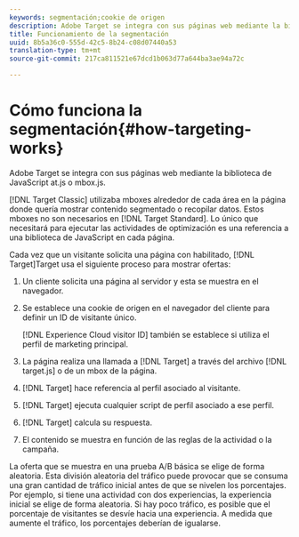```yaml
---
keywords: segmentación;cookie de origen
description: Adobe Target se integra con sus páginas web mediante la biblioteca de JavaScript at.js o mbox.js.
title: Funcionamiento de la segmentación
uuid: 8b5a36c0-555d-42c5-8b24-c08d07440a53
translation-type: tm+mt
source-git-commit: 217ca811521e67dcd1b063d77a644ba3ae94a72c

---
```



# Cómo funciona la segmentación{#how-targeting-works}

Adobe Target se integra con sus páginas web mediante la biblioteca de JavaScript at.js o mbox.js.

[!DNL Target Classic] utilizaba mboxes alrededor de cada área en la página donde quería mostrar contenido segmentado o recopilar datos. Estos mboxes no son necesarios en [!DNL Target Standard]. Lo único que necesitará para ejecutar las actividades de optimización es una referencia a una biblioteca de JavaScript en cada página.

Cada vez que un visitante solicita una página con habilitado, [!DNL Target]Target usa el siguiente proceso para mostrar ofertas:

1. Un cliente solicita una página al servidor y esta se muestra en el navegador.
1. Se establece una cookie de origen en el navegador del cliente para definir un ID de visitante único.

   [!DNL Experience Cloud visitor ID] también se establece si utiliza el perfil de marketing principal.

1. La página realiza una llamada a [!DNL Target] a través del archivo [!DNL target.js] o de un mbox de la página.
1. [!DNL Target] hace referencia al perfil asociado al visitante.
1. [!DNL Target] ejecuta cualquier script de perfil asociado a ese perfil.
1. [!DNL Target] calcula su respuesta.
1. El contenido se muestra en función de las reglas de la actividad o la campaña.

La oferta que se muestra en una prueba A/B básica se elige de forma aleatoria. Esta división aleatoria del tráfico puede provocar que se consuma una gran cantidad de tráfico inicial antes de que se nivelen los porcentajes. Por ejemplo, si tiene una actividad con dos experiencias, la experiencia inicial se elige de forma aleatoria. Si hay poco tráfico, es posible que el porcentaje de visitantes se desvíe hacia una experiencia. A medida que aumente el tráfico, los porcentajes deberían de igualarse.
